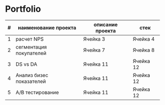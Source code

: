 # Portfolio
| # | наименование проекта | описание проекта | стек |
|-------------|-------------|-------------|-------------|
| 1    | расчет NPS    | Ячейка 3    | Ячейка 4    |
| 2    | сегментация покупателей    | Ячейка 7    | Ячейка 8    |
| 3    | DS vs DA  | Ячейка 11   | Ячейка 12   |
| 4    | Анализ бизес показателей   | Ячейка 11   | Ячейка 12   |
| 5    | A/B тестирование   | Ячейка 11   | Ячейка 12   |
